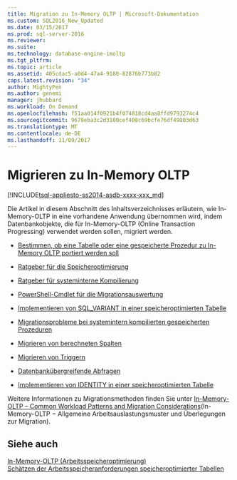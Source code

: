 ```yaml
---
title: Migration zu In-Memory OLTP | Microsoft-Dokumentation
ms.custom: SQL2016_New_Updated
ms.date: 03/15/2017
ms.prod: sql-server-2016
ms.reviewer: 
ms.suite: 
ms.technology: database-engine-imoltp
ms.tgt_pltfrm: 
ms.topic: article
ms.assetid: 405cdac5-a0d4-47a4-9180-82876b773b82
caps.latest.revision: "34"
author: MightyPen
ms.author: genemi
manager: jhubbard
ms.workload: On Demand
ms.openlocfilehash: f51aa014f0921b4f074818cd4aa8ffd9793274c4
ms.sourcegitcommit: 9678eba3c2d3100cef408c69bcfe76df49803d63
ms.translationtype: MT
ms.contentlocale: de-DE
ms.lasthandoff: 11/09/2017
---
```

# <a name="migrating-to-in-memory-oltp"></a>Migrieren zu In-Memory OLTP
[!INCLUDE[tsql-appliesto-ss2014-asdb-xxxx-xxx_md](../../includes/tsql-appliesto-ss2014-asdb-xxxx-xxx-md.md)]

  Die Artikel in diesem Abschnitt des Inhaltsverzeichnisses erläutern, wie In-Memory-OLTP in eine vorhandene Anwendung übernommen wird, indem Datenbankobjekte, die für In-Memory-OLTP (Online Transaction Progressing) verwendet werden sollen, migriert werden.  
  
-   [Bestimmen, ob eine Tabelle oder eine gespeicherte Prozedur zu In-Memory OLTP portiert werden soll](../../relational-databases/in-memory-oltp/determining-if-a-table-or-stored-procedure-should-be-ported-to-in-memory-oltp.md) 
  
-   [Ratgeber für die Speicheroptimierung](../../relational-databases/in-memory-oltp/memory-optimization-advisor.md)  
  
-   [Ratgeber für systeminterne Kompilierung](../../relational-databases/in-memory-oltp/native-compilation-advisor.md)  
  
-   [PowerShell-Cmdlet für die Migrationsauswertung](../../relational-databases/in-memory-oltp/powershell-cmdlet-for-migration-evaluation.md)  
  
-   [Implementieren von SQL_VARIANT in einer speicheroptimierten Tabelle](../../relational-databases/in-memory-oltp/implementing-sql-variant-in-a-memory-optimized-table.md)  
  
-   [Migrationsprobleme bei systemintern kompilierten gespeicherten Prozeduren](../../relational-databases/in-memory-oltp/migration-issues-for-natively-compiled-stored-procedures.md)  
  
-   [Migrieren von berechneten Spalten](../../relational-databases/in-memory-oltp/migrating-computed-columns.md)  
  
-   [Migrieren von Triggern](../../relational-databases/in-memory-oltp/migrating-triggers.md)  
  
-   [Datenbankübergreifende Abfragen](../../relational-databases/in-memory-oltp/cross-database-queries.md)  
  
-   [Implementieren von IDENTITY in einer speicheroptimierten Tabelle](../../relational-databases/in-memory-oltp/implementing-identity-in-a-memory-optimized-table.md)  
  
 Weitere Informationen zu Migrationsmethoden finden Sie unter [In-Memory-OLTP – Common Workload Patterns and Migration Considerations](http://msdn.microsoft.com/library/dn673538.aspx)(In-Memory-OLTP − Allgemeine Arbeitsauslastungsmuster und Überlegungen zur Migration).  
  
## <a name="see-also"></a>Siehe auch  
 [In-Memory-OLTP &#40;Arbeitsspeicheroptimierung&#41;](../../relational-databases/in-memory-oltp/in-memory-oltp-in-memory-optimization.md)   
 [Schätzen der Arbeitsspeicheranforderungen speicheroptimierter Tabellen](../../relational-databases/in-memory-oltp/estimate-memory-requirements-for-memory-optimized-tables.md)  
  
  
